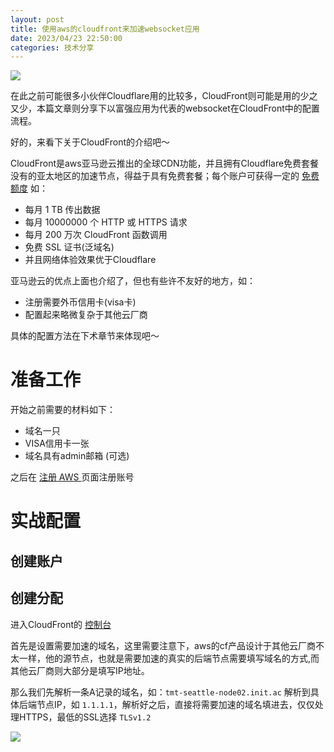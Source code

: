 ```yaml
---
layout: post
title: 使用aws的cloudfront来加速websocket应用
date: 2023/04/23 22:50:00
categories: 技术分享
---
```


![](https://resource.static.tencent.itan90.cn/mac_pic/2023-05-05/Dn3aVU.jpg)

在此之前可能很多小伙伴Cloudflare用的比较多，CloudFront则可能是用的少之又少，本篇文章则分享下以富强应用为代表的websocket在CloudFront中的配置流程。

好的，来看下关于CloudFront的介绍吧～

CloudFront是aws亚马逊云推出的全球CDN功能，并且拥有Cloudflare免费套餐没有的亚太地区的加速节点，得益于具有免费套餐；每个账户可获得一定的 [免费额度](https://aws.amazon.com/cn/cloudfront/pricing/?loc=ft#AWS_Free_Usage_Tier) 如：

- 每月 1 TB 传出数据
- 每月 10000000 个 HTTP 或 HTTPS 请求
- 每月 200 万次 CloudFront 函数调用
- 免费 SSL 证书(泛域名)
- 并且网络体验效果优于Cloudflare

亚马逊云的优点上面也介绍了，但也有些许不友好的地方，如：

- 注册需要外币信用卡(visa卡)
- 配置起来略微复杂于其他云厂商

具体的配置方法在下术章节来体现吧～

<!--more-->

# 准备工作

开始之前需要的材料如下：

- 域名一只
- VISA信用卡一张
- 域名具有admin邮箱 (可选)


之后在 [注册 AWS ](https://portal.aws.amazon.com/billing/signup?nc2=h_ct&src=header_signup&redirect_url=https%3A%2F%2Faws.amazon.com%2Fregistration-confirmation&language=zh_cn#/start/email) 页面注册账号

# 实战配置

## 创建账户

## 创建分配

进入CloudFront的 [控制台](https://us-east-1.console.aws.amazon.com/cloudfront/v3/home)

首先是设置需要加速的域名，这里需要注意下，aws的cf产品设计于其他云厂商不太一样，他的源节点，也就是需要加速的真实的后端节点需要填写域名的方式,而其他云厂商则大部分是填写IP地址。

那么我们先解析一条A记录的域名，如：`tmt-seattle-node02.init.ac` 解析到具体后端节点IP，如 `1.1.1.1`，解析好之后，直接将需要加速的域名填进去，仅仅处理HTTPS，最低的SSL选择 `TLSv1.2`

![](https://resource.static.tencent.itan90.cn/mac_pic/2023-05-05/FjLkER.png)



